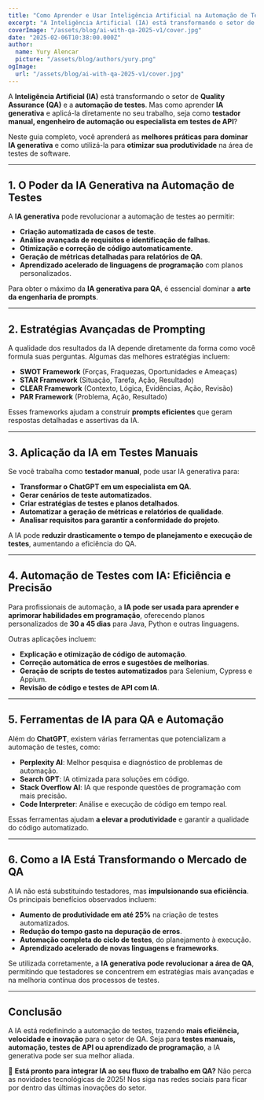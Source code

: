 ```yaml
---
title: "Como Aprender e Usar Inteligência Artificial na Automação de Testes"
excerpt: "A Inteligência Artificial (IA) está transformando o setor de Quality Assurance (QA) e a automação de testes. Mas como aprender IA generativa e aplicá-la diretamente no seu trabalho, seja como testador manual, engenheiro de automação ou especialista em testes de API?"
coverImage: "/assets/blog/ai-with-qa-2025-v1/cover.jpg"
date: "2025-02-06T10:38:00.000Z"
author:
  name: Yury Alencar
  picture: "/assets/blog/authors/yury.png"
ogImage:
  url: "/assets/blog/ai-with-qa-2025-v1/cover.jpg"
---
```


A **Inteligência Artificial (IA)** está transformando o setor de **Quality Assurance (QA)** e a **automação de testes**. Mas como aprender **IA generativa** e aplicá-la diretamente no seu trabalho, seja como **testador manual, engenheiro de automação ou especialista em testes de API**?

Neste guia completo, você aprenderá as **melhores práticas para dominar IA generativa** e como utilizá-la para **otimizar sua produtividade** na área de testes de software.

---

## **1. O Poder da IA Generativa na Automação de Testes**

A **IA generativa** pode revolucionar a automação de testes ao permitir:

- **Criação automatizada de casos de teste**.
- **Análise avançada de requisitos e identificação de falhas**.
- **Otimização e correção de código automaticamente**.
- **Geração de métricas detalhadas para relatórios de QA**.
- **Aprendizado acelerado de linguagens de programação** com planos personalizados.

Para obter o máximo da **IA generativa para QA**, é essencial dominar a **arte da engenharia de prompts**.

---

## **2. Estratégias Avançadas de Prompting**

A qualidade dos resultados da IA depende diretamente da forma como você formula suas perguntas. Algumas das melhores estratégias incluem:

- **SWOT Framework** (Forças, Fraquezas, Oportunidades e Ameaças)
- **STAR Framework** (Situação, Tarefa, Ação, Resultado)
- **CLEAR Framework** (Contexto, Lógica, Evidências, Ação, Revisão)
- **PAR Framework** (Problema, Ação, Resultado)

Esses frameworks ajudam a construir **prompts eficientes** que geram respostas detalhadas e assertivas da IA.

---

## **3. Aplicação da IA em Testes Manuais**

Se você trabalha como **testador manual**, pode usar IA generativa para:

- **Transformar o ChatGPT em um especialista em QA**.
- **Gerar cenários de teste automatizados**.
- **Criar estratégias de testes e planos detalhados**.
- **Automatizar a geração de métricas e relatórios de qualidade**.
- **Analisar requisitos para garantir a conformidade do projeto**.

A IA pode **reduzir drasticamente o tempo de planejamento e execução de testes**, aumentando a eficiência do QA.

---

## **4. Automação de Testes com IA: Eficiência e Precisão**

Para profissionais de automação, a **IA pode ser usada para aprender e aprimorar habilidades em programação**, oferecendo planos personalizados de **30 a 45 dias** para Java, Python e outras linguagens.

Outras aplicações incluem:

- **Explicação e otimização de código de automação**.
- **Correção automática de erros e sugestões de melhorias**.
- **Geração de scripts de testes automatizados** para Selenium, Cypress e Appium.
- **Revisão de código e testes de API com IA**.

---

## **5. Ferramentas de IA para QA e Automação**

Além do **ChatGPT**, existem várias ferramentas que potencializam a automação de testes, como:

- **Perplexity AI**: Melhor pesquisa e diagnóstico de problemas de automação.
- **Search GPT**: IA otimizada para soluções em código.
- **Stack Overflow AI**: IA que responde questões de programação com mais precisão.
- **Code Interpreter**: Análise e execução de código em tempo real.

Essas ferramentas ajudam **a elevar a produtividade** e garantir a qualidade do código automatizado.

---

## **6. Como a IA Está Transformando o Mercado de QA**

A IA não está substituindo testadores, mas **impulsionando sua eficiência**. Os principais benefícios observados incluem:

- **Aumento de produtividade em até 25%** na criação de testes automatizados.
- **Redução do tempo gasto na depuração de erros**.
- **Automação completa do ciclo de testes**, do planejamento à execução.
- **Aprendizado acelerado de novas linguagens e frameworks**.

Se utilizada corretamente, a **IA generativa pode revolucionar a área de QA**, permitindo que testadores se concentrem em estratégias mais avançadas e na melhoria contínua dos processos de testes.

---

## **Conclusão**

A IA está redefinindo a automação de testes, trazendo **mais eficiência, velocidade e inovação** para o setor de QA. Seja para **testes manuais, automação, testes de API ou aprendizado de programação**, a IA generativa pode ser sua melhor aliada.

🚀 **Está pronto para integrar IA ao seu fluxo de trabalho em QA?** Não perca as novidades tecnológicas de 2025! Nos siga nas redes sociais para ficar por dentro das últimas inovações do setor.
